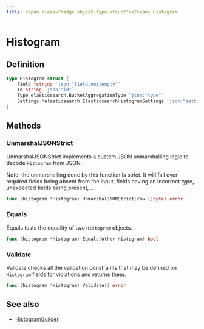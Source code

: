 ```yaml
---
title: <span class="badge object-type-struct"></span> Histogram
---
```

# <span class="badge object-type-struct"></span> Histogram

## Definition

```go
type Histogram struct {
    Field *string `json:"field,omitempty"`
    Id string `json:"id"`
    Type elasticsearch.BucketAggregationType `json:"type"`
    Settings *elasticsearch.ElasticsearchHistogramSettings `json:"settings,omitempty"`
}
```
## Methods

### <span class="badge object-method"></span> UnmarshalJSONStrict

UnmarshalJSONStrict implements a custom JSON unmarshalling logic to decode `Histogram` from JSON.

Note: the unmarshalling done by this function is strict. It will fail over required fields being absent from the input, fields having an incorrect type, unexpected fields being present, …

```go
func (histogram *Histogram) UnmarshalJSONStrict(raw []byte) error
```

### <span class="badge object-method"></span> Equals

Equals tests the equality of two `Histogram` objects.

```go
func (histogram *Histogram) Equals(other Histogram) bool
```

### <span class="badge object-method"></span> Validate

Validate checks all the validation constraints that may be defined on `Histogram` fields for violations and returns them.

```go
func (histogram *Histogram) Validate() error
```

## See also

 * <span class="badge builder"></span> [HistogramBuilder](./builder-HistogramBuilder.md)
